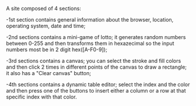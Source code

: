 A site composed of 4 sections:

-1st section contains general information about the browser, location, operating system, date and time;

-2nd sections contains a mini-game of lotto; it generates random numbers between 0-255 and then transforms them in hexazecimal so the input numbers most be in 2 digit hex([A-F0-9]); 

-3rd sections contains a canvas; you can select the stroke and fill colors and then click 2 times in different points of the canvas to draw a rectangle; it also has a "Clear canvas" button;

-4th sections contains a dynamic table editor; select the index and the color and then press one of the buttons to insert either a column or a row at that specific index with that color.
